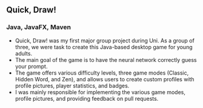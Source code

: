 ## Quick, Draw!

### Java,&nbsp;JavaFX,&nbsp;Maven

- Quick, Draw! was my first major group project during Uni. As a group of three, we were task to create this Java-based desktop game for young adults.
- The main goal of the game is to have the neural network correctly guess your prompt.
- The game offers various difficulty levels, three game modes (Classic, Hidden Word, and Zen), and allows users to create custom profiles with profile pictures, player statistics, and badges.
- I was mainly responsible for implementing the various game modes, profile pictures, and providing feedback on pull requests.
